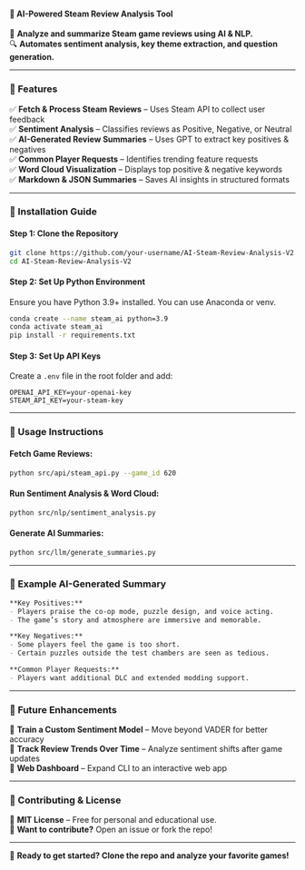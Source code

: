 #### **🚀 AI-Powered Steam Review Analysis Tool**
📌 **Analyze and summarize Steam game reviews using AI & NLP.**  
🔍 **Automates sentiment analysis, key theme extraction, and question generation.**

---

### **📌 Features**
✅ **Fetch & Process Steam Reviews** – Uses Steam API to collect user feedback  
✅ **Sentiment Analysis** – Classifies reviews as Positive, Negative, or Neutral  
✅ **AI-Generated Review Summaries** – Uses GPT to extract key positives & negatives  
✅ **Common Player Requests** – Identifies trending feature requests  
✅ **Word Cloud Visualization** – Displays top positive & negative keywords  
✅ **Markdown & JSON Summaries** – Saves AI insights in structured formats  

---

### **📌 Installation Guide**

#### **Step 1: Clone the Repository**
```bash
git clone https://github.com/your-username/AI-Steam-Review-Analysis-V2.git
cd AI-Steam-Review-Analysis-V2
```

#### **Step 2: Set Up Python Environment**  
Ensure you have Python 3.9+ installed. You can use Anaconda or venv.  
```bash
conda create --name steam_ai python=3.9
conda activate steam_ai
pip install -r requirements.txt
```

#### **Step 3: Set Up API Keys**  
Create a `.env` file in the root folder and add:
```
OPENAI_API_KEY=your-openai-key
STEAM_API_KEY=your-steam-key
```

---

### **📌 Usage Instructions**

#### **Fetch Game Reviews:**  
```bash
python src/api/steam_api.py --game_id 620
```

#### **Run Sentiment Analysis & Word Cloud:**  
```bash
python src/nlp/sentiment_analysis.py
```

#### **Generate AI Summaries:**  
```bash
python src/llm/generate_summaries.py
```

---

### **📌 Example AI-Generated Summary**
```md
**Key Positives:**
- Players praise the co-op mode, puzzle design, and voice acting.
- The game’s story and atmosphere are immersive and memorable.

**Key Negatives:**
- Some players feel the game is too short.
- Certain puzzles outside the test chambers are seen as tedious.

**Common Player Requests:**
- Players want additional DLC and extended modding support.
```

---

### **📌 Future Enhancements**
🔹 **Train a Custom Sentiment Model** – Move beyond VADER for better accuracy  
🔹 **Track Review Trends Over Time** – Analyze sentiment shifts after game updates  
🔹 **Web Dashboard** – Expand CLI to an interactive web app  

---

### **📌 Contributing & License**
📝 **MIT License** – Free for personal and educational use.  
📩 **Want to contribute?** Open an issue or fork the repo!  

---

🚀 **Ready to get started? Clone the repo and analyze your favorite games!**


